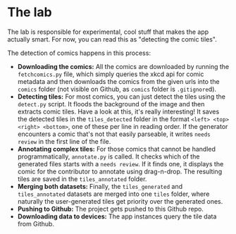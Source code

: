 # The lab

The lab is responsible for experimental, cool stuff that makes the app actually
smart. For now, you can read this as "detecting the comic tiles".

The detection of comics happens in this process:
* **Downloading the comics:** All the comics are downloaded by running the
  `fetchcomics.py` file, which simply queries the xkcd api for comic metadata
  and then downloads the comics from the given urls into the `comics` folder
  (not visible on Github, as `comics` folder is `.gitignore`d).
* **Detecting tiles:** For most comics, you can just detect the tiles using the
  `detect.py` script. It floods the background of the image and then extracts
  comic tiles. Have a look at this, it's really interesting!
  It saves the detected tiles in the `tiles_detected` folder in the format
  `<left> <top> <right> <bottom>`, one of these per line in reading order.
  If the generator encounters a comic that's not that easily parseable, it
  writes `needs review` in the first line of the file.
* **Annotating complex tiles:** For those comics that cannot be handled
  programmatically, `annotate.py` is called. It checks which of the generated
  files starts with a `needs review`. If it finds one, it displays the comic
  for the contributor to annotate using drag-n-drop. The resulting tiles are
  saved in the `tiles_annotated` folder.
* **Merging both datasets:** Finally, the `tiles_generated` and `tiles_annotated`
  datasets are merged into one `tiles` folder, where naturally the
  user-generated tiles get priority over the generated ones.
* **Pushing to Github:** The project gets pushed to this Github repo.
* **Downloading data to devices:** The app instances query the tile data from
  Github.
